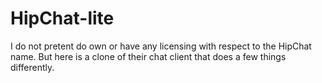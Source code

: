 # HipChat-lite

I do not pretent do own or have any licensing with respect to the HipChat name. But here is a clone of their chat client that does a few things differently.